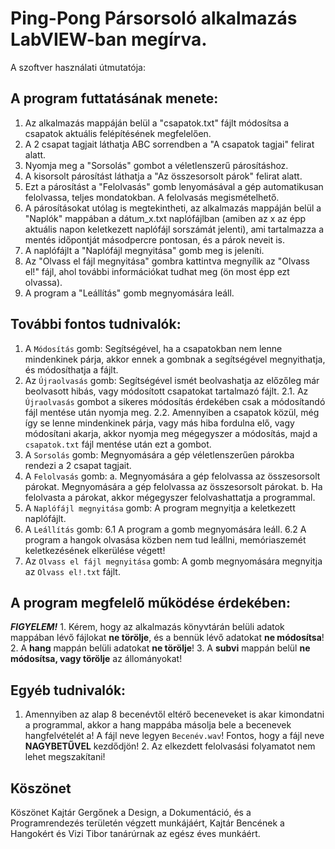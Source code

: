 # Ping-Pong Pársorsoló alkalmazás LabVIEW-ban megírva.
A szoftver használati útmutatója:

## A program futtatásának menete:
   1. Az alkalmazás mappáján belül a "csapatok.txt" fájlt módosítsa a csapatok aktuális felépítésének megfelelően.
   2. A 2 csapat tagjait láthatja ABC sorrendben a "A csapatok tagjai" felirat alatt.
   3. Nyomja meg a "Sorsolás" gombot a véletlenszerű párosításhoz.
   4. A kisorsolt párosítást láthatja a "Az összesorsolt párok" felirat alatt.
   5. Ezt a párosítást a "Felolvasás" gomb lenyomásával a gép automatikusan felolvassa, teljes mondatokban. A felolvasás megismételhető.
   6. A párosításokat utólag is megtekintheti, az alkalmazás mappáján belül a "Naplók" mappában a dátum_x.txt naplófájlban (amiben az x az épp aktuális napon keletkezett naplófájl sorszámát jelenti), ami tartalmazza a mentés időpontját másodpercre pontosan, és a párok neveit is.
   7. A naplófájlt a "Naplófájl megnyitása" gomb meg is jeleníti.
   8. Az "Olvass el fájl megnyitása" gombra kattintva megnyílik az "Olvass el!" fájl, ahol további információkat tudhat meg (ön most épp ezt olvassa).
   9. A program a "Leállítás" gomb megnyomására leáll.

## További fontos tudnivalók:
   1. A `Módosítás` gomb: 
      Segítségével, ha a csapatokban nem lenne mindenkinek párja, akkor ennek a gombnak a segítségével megnyithatja, és módosíthatja a fájlt.
   2. Az `Újraolvasás` gomb: Segítségével ismét beolvashatja az előzőleg már beolvasott hibás, vagy módosított csapatokat tartalmazó fájlt.
      2.1. Az `Újraolvasás` gombot a sikeres módosítás érdekében csak a módosítandó fájl mentése után nyomja meg.
      2.2. Amennyiben a csapatok közül, még így se lenne mindenkinek párja, vagy más hiba fordulna elő, vagy módosítani akarja, akkor nyomja meg mégegyszer a módosítás, majd a `csapatok.txt` fájl mentése után ezt a gombot.
   3. A `Sorsolás` gomb:
      Megnyomására a gép véletlenszerűen párokba rendezi a 2 csapat tagjait.
   4. A `Felolvasás` gomb:
      a. Megnyomására a gép felolvassa az összesorsolt párokat. Megnyomására a gép felolvassa az összesorsolt párokat.
      b. Ha felolvasta a párokat, akkor mégegyszer felolvashattatja a programmal.
   5. A `Naplófájl megnyitása` gomb:
      A program megnyitja a keletkezett naplófájlt.
   6. A `Leállítás` gomb:
      6.1 A program a gomb megnyomására leáll.
      6.2 A program a hangok olvasása közben nem tud leállni, memóriaszemét keletkezésének elkerülése végett!
   7. Az `Olvass el fájl megnyitása` gomb:
      A gomb megnyomására megnyitja az `Olvass el!.txt` fájlt.

## **A program megfelelő működése érdekében:**
**_FIGYELEM!_**
	1. Kérem, hogy az alkalmazás könyvtárán belüli adatok mappában lévő fájlokat **ne törölje**, és a bennük lévő adatokat **ne módosítsa**!
	2. A **hang** mappán belüli adatokat **ne törölje**!
	3. A **subvi** mappán belül **ne módosítsa, vagy törölje** az állományokat!


## Egyéb tudnivalók:
1. Amennyiben az alap 8 becenévtől eltérő beceneveket is akar kimondatni a programmal, akkor a hang mappába másolja bele a becenevek hangfelvételét a! A fájl neve legyen `Becenév.wav`! Fontos, hogy a fájl neve **NAGYBETŰVEL** kezdődjön!
	2. Az elkezdett felolvasási folyamatot nem lehet megszakítani!

## Köszönet
Köszönet Kajtár Gergőnek a Design, a Dokumentáció, és a Programrendezés területén végzett munkájáért, Kajtár Bencének a Hangokért és Vizi Tibor tanárúrnak az egész éves munkáért.
